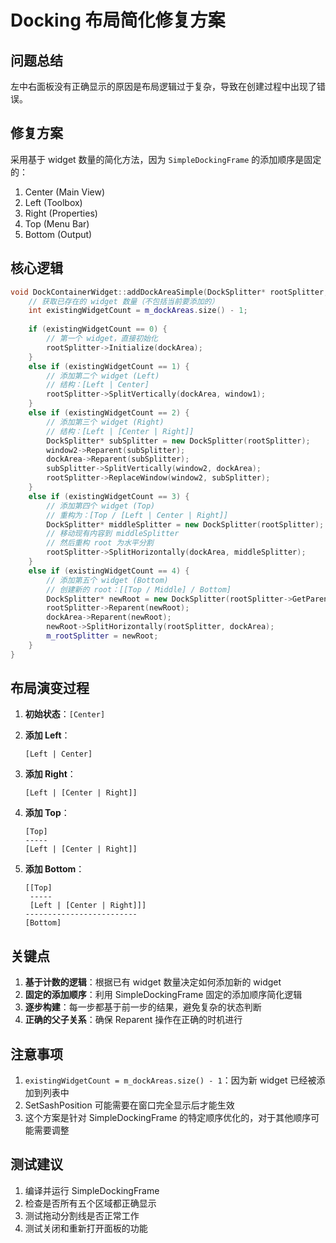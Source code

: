 # Docking 布局简化修复方案

## 问题总结

左中右面板没有正确显示的原因是布局逻辑过于复杂，导致在创建过程中出现了错误。

## 修复方案

采用基于 widget 数量的简化方法，因为 `SimpleDockingFrame` 的添加顺序是固定的：
1. Center (Main View)
2. Left (Toolbox)
3. Right (Properties)
4. Top (Menu Bar)
5. Bottom (Output)

## 核心逻辑

```cpp
void DockContainerWidget::addDockAreaSimple(DockSplitter* rootSplitter, DockArea* dockArea, DockWidgetArea area) {
    // 获取已存在的 widget 数量（不包括当前要添加的）
    int existingWidgetCount = m_dockAreas.size() - 1;
    
    if (existingWidgetCount == 0) {
        // 第一个 widget，直接初始化
        rootSplitter->Initialize(dockArea);
    }
    else if (existingWidgetCount == 1) {
        // 添加第二个 widget (Left)
        // 结构：[Left | Center]
        rootSplitter->SplitVertically(dockArea, window1);
    }
    else if (existingWidgetCount == 2) {
        // 添加第三个 widget (Right)
        // 结构：[Left | [Center | Right]]
        DockSplitter* subSplitter = new DockSplitter(rootSplitter);
        window2->Reparent(subSplitter);
        dockArea->Reparent(subSplitter);
        subSplitter->SplitVertically(window2, dockArea);
        rootSplitter->ReplaceWindow(window2, subSplitter);
    }
    else if (existingWidgetCount == 3) {
        // 添加第四个 widget (Top)
        // 重构为：[Top / [Left | Center | Right]]
        DockSplitter* middleSplitter = new DockSplitter(rootSplitter);
        // 移动现有内容到 middleSplitter
        // 然后重构 root 为水平分割
        rootSplitter->SplitHorizontally(dockArea, middleSplitter);
    }
    else if (existingWidgetCount == 4) {
        // 添加第五个 widget (Bottom)
        // 创建新的 root：[[Top / Middle] / Bottom]
        DockSplitter* newRoot = new DockSplitter(rootSplitter->GetParent());
        rootSplitter->Reparent(newRoot);
        dockArea->Reparent(newRoot);
        newRoot->SplitHorizontally(rootSplitter, dockArea);
        m_rootSplitter = newRoot;
    }
}
```

## 布局演变过程

1. **初始状态**：`[Center]`

2. **添加 Left**：
   ```
   [Left | Center]
   ```

3. **添加 Right**：
   ```
   [Left | [Center | Right]]
   ```

4. **添加 Top**：
   ```
   [Top]
   -----
   [Left | [Center | Right]]
   ```

5. **添加 Bottom**：
   ```
   [[Top]
    -----
    [Left | [Center | Right]]]
   -------------------------
   [Bottom]
   ```

## 关键点

1. **基于计数的逻辑**：根据已有 widget 数量决定如何添加新的 widget
2. **固定的添加顺序**：利用 SimpleDockingFrame 固定的添加顺序简化逻辑
3. **逐步构建**：每一步都基于前一步的结果，避免复杂的状态判断
4. **正确的父子关系**：确保 Reparent 操作在正确的时机进行

## 注意事项

1. `existingWidgetCount = m_dockAreas.size() - 1`：因为新 widget 已经被添加到列表中
2. SetSashPosition 可能需要在窗口完全显示后才能生效
3. 这个方案是针对 SimpleDockingFrame 的特定顺序优化的，对于其他顺序可能需要调整

## 测试建议

1. 编译并运行 SimpleDockingFrame
2. 检查是否所有五个区域都正确显示
3. 测试拖动分割线是否正常工作
4. 测试关闭和重新打开面板的功能